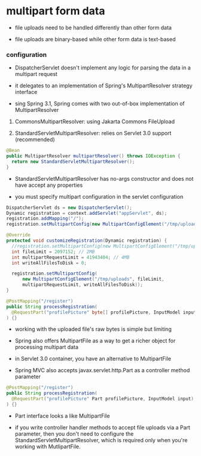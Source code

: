 # multipart form data

- file uploads need to be handled differently than other form data

- file uploads are binary-based while other form data is text-based

### configuration

- DispatcherServlet doesn't implement any logic for parsing the data in a multipart request

- it delegates to an implementation of Spring's MultipartResolver strategy interface

- sing Spring 3.1, Spring comes with two out-of-box implementation of MultipartResolver

1. CommonsMultipartResolver: using Jakarta Commons FileUpload

2. StandardServletMultipartResolver: relies on Servlet 3.0 support (recommended)

```java
@Bean
public MultipartResolver multipartResolver() throws IOException {
  return new StandardServletMultipartResolver();
}
```

- StandardServletMultipartResolver has no-args constructor and does not have accept any properties

- you must specify multipart configuration in the servlet configuration

```java
DispatcherServlet ds = new DispatcherServlet();
Dynamic registration = context.addServlet("appServlet", ds);
registration.addMapping("/");
registration.setMultipartConfig(new MultipartConfigElement("/tmp/uploads"));
```

```java
@Override
protected void customizeRegistration(Dynamic registration) {
  //registration.setMultipartConfig(new MultipartConfigElement("/tmp/uploads"));
  int fileLimit = 2097152; // 2MB
  int multipartRequestLimit = 41943404; // 4MB
  int writeAllFilesToDisk = 0;

  registration.setMultipartConfig(
      new MultipartConfigElement("/tmp/uploads", fileLimit,
      multipartRequestLimit, writeAllFilesToDisk));
}
```

```java
@PostMapping("/register")
public String processRegistration(
  @RequestPart("profilePicture" byte[] profilePicture, InputModel input)
) {}
```

- working with the uploaded file's raw bytes is simple but limiting

- Spring also offers MultipartFile as a way to get a richer object for processing multipart data

- in Servlet 3.0 container, you have an alternative to MultipartFile

- Spring MVC also accepts javax.servlet.http.Part as a controller method parameter

```java
@PostMapping("/register")
public String processRegistration(
  @RequestPart("profilePicture" Part profilePicture, InputModel input)
) {}
```

- Part interface looks a like MultipartFile

- if you write controller handler methods to accept file uploads via a Part
  parameter, then you don't need to configure the
  StandardServletMultipartResolver, which is required only when you're working
  with MutlipartFile.
